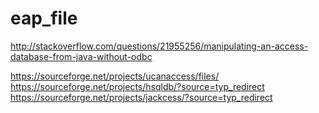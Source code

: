 # eap_file
http://stackoverflow.com/questions/21955256/manipulating-an-access-database-from-java-without-odbc

https://sourceforge.net/projects/ucanaccess/files/
https://sourceforge.net/projects/hsqldb/?source=typ_redirect
https://sourceforge.net/projects/jackcess/?source=typ_redirect
